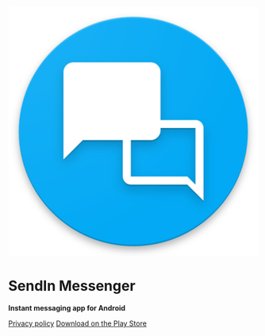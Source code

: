 ![Icon](web_hi_res_512.png)
# SendIn Messenger
**Instant messaging app for Android**

[Privacy policy](PRIVACY-POLICY.md)
[Download on the Play Store](https://play.google.com/store/apps/details?id=com.sendin.messaging)